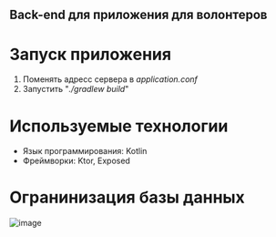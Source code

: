 ## Back-end для приложения для волонтеров

# Запуск приложения

1. Поменять адресс сервера в *application.conf*
2. Запустить "*./gradlew build*"

# Используемые технологии

- Язык программирования: Kotlin
- Фреймворки: Ktor, Exposed

# Огранинизация базы данных

![image](https://github.com/Nejer6/volunteer-book-backend/assets/94484058/40a16561-5434-403c-af3f-1cebaa814af7)
